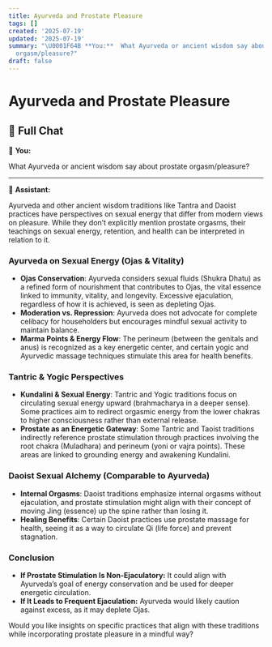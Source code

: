 ```yaml
---
title: Ayurveda and Prostate Pleasure
tags: []
created: '2025-07-19'
updated: '2025-07-19'
summary: "\U0001F64B **You:**  What Ayurveda or ancient wisdom say about prostate
  orgasm/pleasure?"
draft: false
---
```


# Ayurveda and Prostate Pleasure

## 🧠 Full Chat

🙋 **You:**

What Ayurveda or ancient wisdom say about prostate orgasm/pleasure?

---

🤖 **Assistant:**

Ayurveda and other ancient wisdom traditions like Tantra and Daoist practices have perspectives on sexual energy that differ from modern views on pleasure. While they don’t explicitly mention prostate orgasms, their teachings on sexual energy, retention, and health can be interpreted in relation to it.

### **Ayurveda on Sexual Energy (Ojas & Vitality)**
- **Ojas Conservation**: Ayurveda considers sexual fluids (Shukra Dhatu) as a refined form of nourishment that contributes to Ojas, the vital essence linked to immunity, vitality, and longevity. Excessive ejaculation, regardless of how it is achieved, is seen as depleting Ojas.
- **Moderation vs. Repression**: Ayurveda does not advocate for complete celibacy for householders but encourages mindful sexual activity to maintain balance.
- **Marma Points & Energy Flow**: The perineum (between the genitals and anus) is recognized as a key energetic center, and certain yogic and Ayurvedic massage techniques stimulate this area for health benefits.

### **Tantric & Yogic Perspectives**
- **Kundalini & Sexual Energy**: Tantric and Yogic traditions focus on circulating sexual energy upward (brahmacharya in a deeper sense). Some practices aim to redirect orgasmic energy from the lower chakras to higher consciousness rather than external release.
- **Prostate as an Energetic Gateway**: Some Tantric and Taoist traditions indirectly reference prostate stimulation through practices involving the root chakra (Muladhara) and perineum (yoni or vajra points). These areas are linked to grounding energy and awakening Kundalini.

### **Daoist Sexual Alchemy (Comparable to Ayurveda)**
- **Internal Orgasms**: Daoist traditions emphasize internal orgasms without ejaculation, and prostate stimulation might align with their concept of moving Jing (essence) up the spine rather than losing it.
- **Healing Benefits**: Certain Daoist practices use prostate massage for health, seeing it as a way to circulate Qi (life force) and prevent stagnation.

### **Conclusion**
- **If Prostate Stimulation Is Non-Ejaculatory:** It could align with Ayurveda’s goal of energy conservation and be used for deeper energetic circulation.
- **If It Leads to Frequent Ejaculation:** Ayurveda would likely caution against excess, as it may deplete Ojas.

Would you like insights on specific practices that align with these traditions while incorporating prostate pleasure in a mindful way?